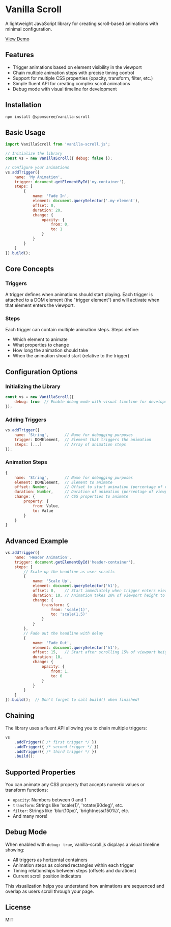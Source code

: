 # Vanilla Scroll

A lightweight JavaScript library for creating scroll-based animations with minimal configuration.

[View Demo](https://vanilla-scroll.spomsoree.dev)

## Features

- Trigger animations based on element visibility in the viewport
- Chain multiple animation steps with precise timing control
- Support for multiple CSS properties (opacity, transform, filter, etc.)
- Simple fluent API for creating complex scroll animations
- Debug mode with visual timeline for development

## Installation

```bash
npm install @spomsoree/vanilla-scroll
```

## Basic Usage

```javascript
import VanillaScroll from 'vanilla-scroll.js';

// Initialize the library
const vs = new VanillaScroll({ debug: false });

// Configure your animations
vs.addTrigger({
    name: 'My Animation',
    trigger: document.getElementById('my-container'),
    steps: [
        {
            name: 'Fade In',
            element: document.querySelector('.my-element'),
            offset: 0,
            duration: 20,
            change: {
                opacity: {
                    from: 0,
                    to: 1
                }
            }
        }
    ]
}).build();
```

## Core Concepts

### Triggers

A trigger defines when animations should start playing. Each trigger is attached to a DOM element (the "trigger element") and will activate when that element enters the viewport.

### Steps

Each trigger can contain multiple animation steps. Steps define:
- Which element to animate
- What properties to change
- How long the animation should take
- When the animation should start (relative to the trigger)

## Configuration Options

### Initializing the Library

```javascript
const vs = new VanillaScroll({
    debug: true  // Enable debug mode with visual timeline for development
});
```

### Adding Triggers

```javascript
vs.addTrigger({
    name: 'String',       // Name for debugging purposes
    trigger: DOMElement,  // Element that triggers the animation
    steps: [...]          // Array of animation steps
});
```

### Animation Steps

```javascript
{
    name: 'String',       // Name for debugging purposes
    element: DOMElement,  // Element to animate
    offset: Number,       // Offset to start animation (percentage of viewport)
    duration: Number,     // Duration of animation (percentage of viewport)
    change: {             // CSS properties to animate
        property: {
            from: Value,
            to: Value
        }
    }
}
```

## Advanced Example

```javascript
vs.addTrigger({
    name: 'Header Animation',
    trigger: document.getElementById('header-container'),
    steps: [
        // Scale up the headline as user scrolls
        {
            name: 'Scale Up',
            element: document.querySelector('h1'),
            offset: 0,    // Start immediately when trigger enters viewport
            duration: 10, // Animation takes 10% of viewport height to complete
            change: {
                transform: {
                    from: 'scale(1)',
                    to: 'scale(1.5)'
                }
            }
        },
        // Fade out the headline with delay
        {
            name: 'Fade Out',
            element: document.querySelector('h1'),
            offset: 15,   // Start after scrolling 15% of viewport height
            duration: 10,
            change: {
                opacity: {
                    from: 1,
                    to: 0
                }
            }
        }
    ]
}).build();  // Don't forget to call build() when finished!
```

## Chaining

The library uses a fluent API allowing you to chain multiple triggers:

```javascript
vs
    .addTrigger({ /* first trigger */ })
    .addTrigger({ /* second trigger */ })
    .addTrigger({ /* third trigger */ })
    .build();
```

## Supported Properties

You can animate any CSS property that accepts numeric values or transform functions:

- `opacity`: Numbers between 0 and 1
- `transform`: Strings like 'scale(1)', 'rotate(90deg)', etc.
- `filter`: Strings like 'blur(10px)', 'brightness(150%)', etc.
- And many more!

## Debug Mode

When enabled with `debug: true`, vanilla-scroll.js displays a visual timeline showing:

- All triggers as horizontal containers
- Animation steps as colored rectangles within each trigger
- Timing relationships between steps (offsets and durations)
- Current scroll position indicators

This visualization helps you understand how animations are sequenced and overlap as users scroll through your page.

## License

MIT